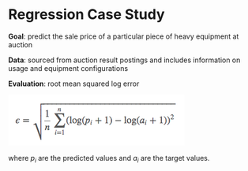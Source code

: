 # Regression Case Study

**Goal**: predict the sale price of a particular piece of heavy equipment at auction

**Data**: sourced from auction result postings and includes information on usage
and equipment configurations

**Evaluation**: root mean squared log error

![alt img](images/rmsle.png)

where *p<sub>i</sub>* are the predicted values and *a<sub>i</sub>* are the target
values.
